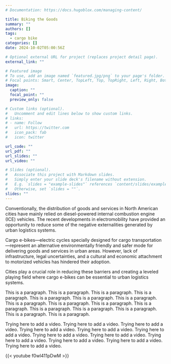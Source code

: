 ```yaml
---
# Documentation: https://docs.hugoblox.com/managing-content/

title: Biking the Goods
summary: ""
authors: []
tags:
  - cargo bike
categories: []
date: 2024-10-02T05:00:56Z

# Optional external URL for project (replaces project detail page).
external_link: ""

# Featured image
# To use, add an image named `featured.jpg/png` to your page's folder.
# Focal points: Smart, Center, TopLeft, Top, TopRight, Left, Right, BottomLeft, Bottom, BottomRight.
image:
  caption: ""
  focal_point: ""
  preview_only: false

# Custom links (optional).
#   Uncomment and edit lines below to show custom links.
# links:
# - name: Follow
#   url: https://twitter.com
#   icon_pack: fab
#   icon: twitter

url_code: ""
url_pdf: ""
url_slides: ""
url_video: ""

# Slides (optional).
#   Associate this project with Markdown slides.
#   Simply enter your slide deck's filename without extension.
#   E.g. `slides = "example-slides"` references `content/slides/example-slides.md`.
#   Otherwise, set `slides = ""`.
slides: ""
---
```


Conventionally, the distribution of goods and services in North American cities have mainly relied on diesel-powered internal combustion engine (ICE) vehicles. The recent developments in electromobility have provided an opportunity to reduce some of the negative externalities generated by urban logistics systems. 

Cargo e-bikes—electric cycles specially designed for cargo transportation—represent an alternative environmentally friendly and safer mode for delivering goods and services in urban areas. However, lack of infrastructure, legal uncertainties, and a cultural and economic attachment to motorized vehicles has hindered their adoption. 

Cities play a crucial role in reducing these barriers and creating a leveled playing field where cargo e-bikes can be essential to urban logistics systems.


This is a paragraph. This is a paragraph. This is a paragraph. This is a paragraph. This is a paragraph. This is a paragraph. This is a paragraph. This is a paragraph. This is a paragraph. This is a paragraph. This is a paragraph. This is a paragraph. This is a paragraph. This is a paragraph. This is a paragraph. This is a paragraph. 

Trying here to add a video. Trying here to add a video. Trying here to add a video. Trying here to add a video. Trying here to add a video. Trying here to add a video. Trying here to add a video. Trying here to add a video. Trying here to add a video. Trying here to add a video. Trying here to add a video. Trying here to add a video.

{{< youtube f0wl411pDwM >}}

